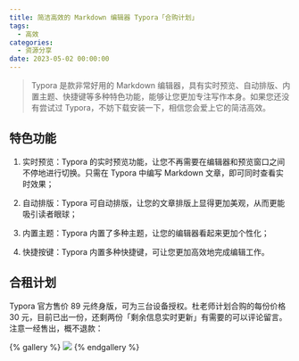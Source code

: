 ```yaml
---
title: 简洁高效的 Markdown 编辑器 Typora「合购计划」
tags:
  - 高效
categories:
  - 资源分享
date: 2023-05-02 00:00:00
---
```


> Typora 是款非常好用的 Markdown 编辑器，具有实时预览、自动排版、内置主题、快捷键等多种特色功能，能够让您更加专注写作本身。如果您还没有尝试过 Typora，不妨下载安装一下，相信您会爱上它的简洁高效。

<!-- more -->

## 特色功能

1. 实时预览：Typora 的实时预览功能，让您不再需要在编辑器和预览窗口之间不停地进行切换。只需在 Typora 中编写 Markdown 文章，即可同时查看实时效果；

2. 自动排版：Typora 可自动排版，让您的文章排版上显得更加美观，从而更能吸引读者眼球；

3. 内置主题：Typora 内置了多种主题，让您的编辑器看起来更加个性化；

4. 快捷按键：Typora 内置多种快捷键，可让您更加高效地完成编辑工作。

## 合租计划

Typora 官方售价 89 元终身版，可为三台设备授权。杜老师计划合购的每份价格 30 元，目前已出一份，还剩两份「剩余信息实时更新」有需要的可以评论留言。注意一经售出，概不退款：

{% gallery %}
![](https://cdn.dusays.com/2023/05/581-1.jpg)
{% endgallery %}